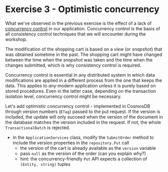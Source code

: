# Exercise 3 - Optimistic concurrency

What we've observed in the previous exercise is the effect of a lack of [concurrency control](https://en.wikipedia.org/wiki/Concurrency_control) in our application. Concurrency control is the basis of all consistency control techniques that we will encounter during the workshop.

The modification of the shopping cart is based on a *view* (or *snapshot*) that was obtained sometime in the past. The shopping cart might have changed between the time when the *snapshot* was taken and the time when the changes submitted, which is why consistency control is required.

Concurrency control is essential in any distributed system in which data modifications are applied in a different process from the one that keeps the data. This applies to *any* modern application unless it is purely based on stored procedures. Even in the latter case, depending on the transaction isolation level, concurrency control might be necessary.

Let's add optimistic concurrency control - implemented in CosmosDB through version numbers (`ETag`) passed to the put request. If the version is included, the update will only succeed when the version of the document in the database matches the version included in the request. If not, the whole `TransactionalBatch` is rejected.

- In the `ApplicationServices` class, modify the `SubmitOrder` method to include the version properties in the `repository.Put` call
   - the version of the cart is already available as the `version` variable
   - pass `null` as the version of the order (can you explain why?)
   - hint: the concurrency-friendly `Put` API expects a collection of `(Entity, string)` tuples
